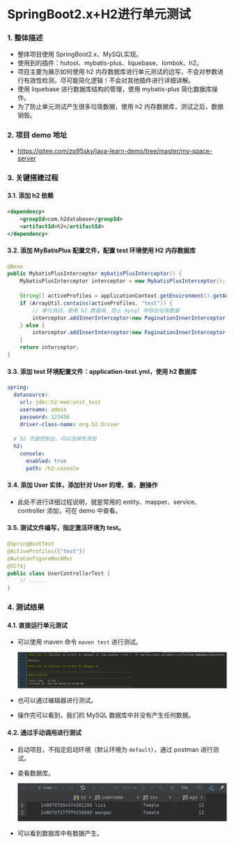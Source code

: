 # SpringBoot2.x+H2进行单元测试

### 1. 整体描述

* 整体项目使用 SpringBoot2.x、MySQL实现。
* 使用到的插件：hutool、mybatis-plus、liquebase、lombok、h2。
* 项目主要为展示如何使用 h2 内存数据库进行单元测试的边写，不会对参数进行有效性检测，尽可能简化逻辑！不会对其他插件进行详细讲解。
* 使用 liquebase 进行数据库结构的管理，使用 mybatis-plus 简化数据库操作。
* 为了防止单元测试产生很多垃圾数据，使用 h2 内存数据库，测试之后，数据销毁。

### 2. 项目 demo 地址

* https://gitee.com/zp95sky/java-learn-demo/tree/master/my-space-server

### 3. 关键搭建过程

#### 3.1. 添加 h2 依赖

```xml
<dependency>
	<groupId>com.h2database</groupId>
	<artifactId>h2</artifactId>
</dependency>
```

#### 3.2. 添加 MyBatisPlus 配置文件，配置 test 环境使用 H2 内存数据库

```java
@Bean
public MybatisPlusInterceptor mybatisPlusInterceptor() {
	MybatisPlusInterceptor interceptor = new MybatisPlusInterceptor();

	String[] activeProfiles = applicationContext.getEnvironment().getActiveProfiles();
	if (ArrayUtil.contains(activeProfiles, "test")) {
        // 单元测试，使用 h2 数据库，防止 mysql 中存在垃圾数据
        interceptor.addInnerInterceptor(new PaginationInnerInterceptor(DbType.H2));
	} else {
		interceptor.addInnerInterceptor(new PaginationInnerInterceptor(DbType.MYSQL));
	}
	return interceptor;
}
```

#### 3.3. 添加 test 环境配置文件：application-test.yml，使用 h2 数据库

```yaml
spring:
  datasource:
    url: jdbc:h2:mem:unit_test
    username: admin
    password: 123456
    driver-class-name: org.h2.Driver

  # h2 页面控制台，可以选择性添加
  h2:
    console:
      enabled: true
      path: /h2-console
```

#### 3.4. 添加 User 实体，添加针对 User 的增、查、删操作

* 此处不进行详细过程说明，就是常用的 entity、mapper、service、controller 添加，可在 demo 中查看。

#### 3.5. 测试文件编写，指定激活环境为 test。

```java
@SpringBootTest
@ActiveProfiles({"test"})
@AutoConfigureMockMvc
@Slf4j
public class UserControllerTest {
	// ......
}
```

### 4. 测试结果

#### 4.1. 直接运行单元测试

* 可以使用 maven 命令 `maven test` 进行测试。

  ![image-20210604162554782](images/image-20210604162554782.png)

* 也可以通过编辑器进行测试。

* 操作完可以看到，我们的 MySQL 数据库中并没有产生任何数据。

#### 4.2. 通过手动调用进行测试

* 启动项目，不指定启动环境（默认环境为 `default`），通过 postman 进行测试。

* 查看数据库。

  ![image-20210604162946352](images/image-20210604162946352.png)

* 可以看到数据库中有数据产生。

